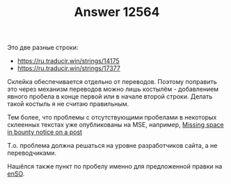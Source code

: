 ﻿---
title: "Answer 12564"
se.owner.user_id: 176217
se.owner.display_name: "αλεχολυτ"
se.owner.link: "https://ru.meta.stackoverflow.com/users/176217/%ce%b1%ce%bb%ce%b5%cf%87%ce%bf%ce%bb%cf%85%cf%84"
se.answer_id: 12564
se.question_id: 12563
se.post_type: answer
se.is_accepted: False
---
<p>Это две разные строки:</p>
<ul>
<li><a href="https://ru.traducir.win/strings/14175" rel="nofollow noreferrer">https://ru.traducir.win/strings/14175</a></li>
<li><a href="https://ru.traducir.win/strings/17377" rel="nofollow noreferrer">https://ru.traducir.win/strings/17377</a></li>
</ul>
<p>Склейка обеспечивается отдельно от переводов. Поэтому поправить это через механизм переводов можно лишь костылём - добавлением явного пробела в конце первой или в начале второй строки. Делать такой костыль я не считаю правильным.</p>
<p>Тем более, что проблемы с отсутствующими пробелами в некоторых склеенных текстах уже опубликованы на MSE, например, <a href="https://meta.stackexchange.com/q/387395/339911">Missing space in bounty notice on a post</a></p>
<p>Т.о. проблема должна решаться на уровне разработчиков сайта, а не переводчиками.</p>
<p>Нашёлся также пункт по пробелу именно для предложенной правки на <a href="https://meta.stackoverflow.com/q/423591/3240681">enSO</a>.</p>
